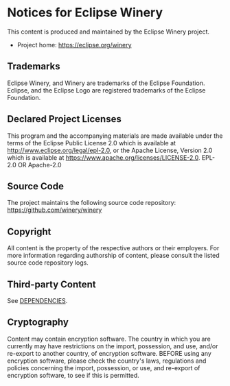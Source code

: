 # Notices for Eclipse Winery

This content is produced and maintained by the Eclipse Winery project.

* Project home: https://eclipse.org/winery

## Trademarks

Eclipse Winery, and Winery are trademarks of the Eclipse Foundation.
Eclipse, and the Eclipse Logo are registered trademarks of the Eclipse Foundation.

## Declared Project Licenses

This program and the accompanying materials are made available under the terms
of the Eclipse Public License 2.0 which is available at
http://www.eclipse.org/legal/epl-2.0, or the Apache License, Version 2.0 which
is available at https://www.apache.org/licenses/LICENSE-2.0.
EPL-2.0 OR Apache-2.0

## Source Code

The project maintains the following source code repository: <https://github.com/winery/winery>

## Copyright

All content is the property of the respective authors or their employers. For more information regarding authorship of content, please consult the listed source code repository logs.

## Third-party Content

See [DEPENDENCIES](DEPENDENCIES).

## Cryptography

Content may contain encryption software. The country in which you are currently
may have restrictions on the import, possession, and use, and/or re-export to
another country, of encryption software. BEFORE using any encryption software,
please check the country's laws, regulations and policies concerning the import,
possession, or use, and re-export of encryption software, to see if this is
permitted.

